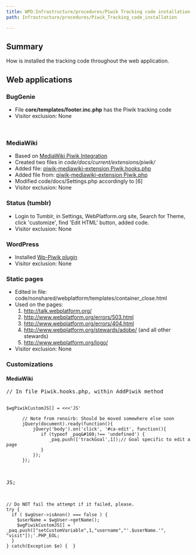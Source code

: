 ```yaml
---
title: WPD:Infrastructure/procedures/Piwik Tracking code installation
path: Infrastructure/procedures/Piwik_Tracking_code_installation

---
```

<h2><span class="mw-headline" id="Summary">Summary</span></h2>
<p>How is installed the tracking code throughout the web application.
</p>
<h2><span class="mw-headline" id="Web_applications">Web applications</span></h2>
<h3><span class="mw-headline" id="BugGenie">BugGenie</span></h3>
<ul><li> File <b>core/templates/footer.inc.php</b> has the Piwik tracking code</li>
<li> Visitor exclusion: None</li></ul>
<p><br />
</p>
<h3><span class="mw-headline" id="MediaWiki">MediaWiki</span></h3>
<ul><li> Based on <a class="external text" href="http://www.mediawiki.org/wiki/Extension:Piwik_Integration">MediaWiki Piwik Integration</a></li>
<li> Created two files in <i>code/docs/current/extensions/piwik/</i></li>
<li> Added file:  <a rel="nofollow" class="external text" href="https://raw.github.com/DaSchTour/piwik-mediawiki-extension/master/Piwik.php">piwik-mediawiki-extension Piwik.hooks.php</a></li>
<li> Added file from: <a rel="nofollow" class="external text" href="https://raw.github.com/DaSchTour/piwik-mediawiki-extension/master/Piwik.php">piwik-mediawiki-extension Piwik.php</a></li>
<li> Modified code/docs/Settings.php accordingly to [6]</li>
<li> Visitor exclusion: None</li></ul>
<h3><span class="mw-headline" id="Status_.28tumblr.29">Status (tumblr)</span></h3>
<ul><li> Login to Tumblr, in Settings, WebPlatform.org site, Search for Theme, click 'customize', find 'Edit HTML' button, added code.</li>
<li> Visitor exclusion: None</li></ul>
<h3><span class="mw-headline" id="WordPress">WordPress</span></h3>
<ul><li> Installed <a rel="nofollow" class="external text" href="http://wordpress.org/plugins/wp-piwik/">Wp-Piwik plugin</a></li>
<li> Visitor exclusion: None</li></ul>
<h3><span class="mw-headline" id="Static_pages">Static pages</span></h3>
<ul><li> Edited in file: code/nonshared/webplatform/templates/container_close.html</li>
<li> Used on the pages:
<ol><li> <a rel="nofollow" class="external free" href="http://talk.webplatform.org/">http://talk.webplatform.org/</a></li>
<li> <a rel="nofollow" class="external free" href="http://www.webplatform.org/errors/503.html">http://www.webplatform.org/errors/503.html</a></li>
<li> <a rel="nofollow" class="external free" href="http://www.webplatform.org/errors/404.html">http://www.webplatform.org/errors/404.html</a></li>
<li> <a rel="nofollow" class="external free" href="http://www.webplatform.org/stewards/adobe/">http://www.webplatform.org/stewards/adobe/</a> (and all other stewards)</li>
<li> <a rel="nofollow" class="external free" href="http://www.webplatform.org/logo/">http://www.webplatform.org/logo/</a></li></ol></li>
<li> Visitor exclusion: None</li></ul>
<h3><span class="mw-headline" id="Customizations">Customizations</span></h3>
<h4><span class="mw-headline" id="MediaWiki_2">MediaWiki</span></h4>
<pre class="language-html5" data-lang="html5">
// In file Piwik.hooks.php, within AddPiwik method

    $wgPiwikCustomJS[] = <<<'JS'

          // Note from renoirb: Should be moved somewhere else soon
          jQuery(document).ready(function(){
              jQuery('body').on('click', '#ca-edit', function(){
                 if (typeof _paq&#160;!== 'undefined') {
                    _paq.push(['trackGoal',1]);// Goal specific to edit a page
                 }
              });
          });

JS;

    // Do NOT fail the attempt if it failed, please.
    try {
      if ( $wgUser->isAnon() === false ) {
        $userName = $wgUser->getName();
        $wgPiwikCustomJS[] = '          _paq.push(["setCustomVariable",1,"username","'.$userName.'", "visit"]);'.PHP_EOL;
      }
    } catch(Exception $e) {  }
</pre>

<!-- Saved in parser cache with key wpwiki:pcache:idhash:10320-0!*!*!!*!*!*!esi=1 and timestamp 20150810200035 and revision id 40828
 -->
